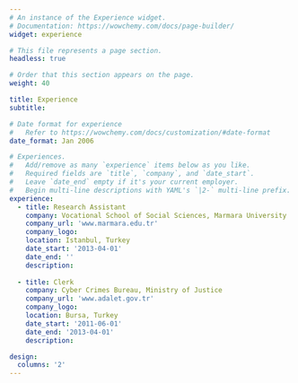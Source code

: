 ```yaml
---
# An instance of the Experience widget.
# Documentation: https://wowchemy.com/docs/page-builder/
widget: experience

# This file represents a page section.
headless: true

# Order that this section appears on the page.
weight: 40

title: Experience
subtitle:

# Date format for experience
#   Refer to https://wowchemy.com/docs/customization/#date-format
date_format: Jan 2006

# Experiences.
#   Add/remove as many `experience` items below as you like.
#   Required fields are `title`, `company`, and `date_start`.
#   Leave `date_end` empty if it's your current employer.
#   Begin multi-line descriptions with YAML's `|2-` multi-line prefix.
experience:
  - title: Research Assistant
    company: Vocational School of Social Sciences, Marmara University
    company_url: 'www.marmara.edu.tr'
    company_logo: 
    location: Istanbul, Turkey
    date_start: '2013-04-01'
    date_end: ''
    description:
        
  - title: Clerk
    company: Cyber Crimes Bureau, Ministry of Justice
    company_url: 'www.adalet.gov.tr'
    company_logo: 
    location: Bursa, Turkey
    date_start: '2011-06-01'
    date_end: '2013-04-01'
    description: 

design:
  columns: '2'
---
```

